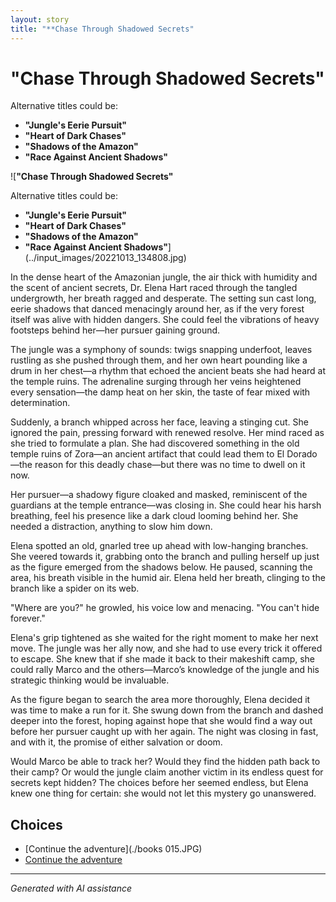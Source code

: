 ```yaml
---
layout: story
title: "**Chase Through Shadowed Secrets"
---
```


# **"Chase Through Shadowed Secrets"**

Alternative titles could be:

- **"Jungle's Eerie Pursuit"**
- **"Heart of Dark Chases"**
- **"Shadows of the Amazon"**
- **"Race Against Ancient Shadows"**

![**"Chase Through Shadowed Secrets"**

Alternative titles could be:

- **"Jungle's Eerie Pursuit"**
- **"Heart of Dark Chases"**
- **"Shadows of the Amazon"**
- **"Race Against Ancient Shadows"**](../input_images/20221013_134808.jpg)

In the dense heart of the Amazonian jungle, the air thick with humidity and the scent of ancient secrets, Dr. Elena Hart raced through the tangled undergrowth, her breath ragged and desperate. The setting sun cast long, eerie shadows that danced menacingly around her, as if the very forest itself was alive with hidden dangers. She could feel the vibrations of heavy footsteps behind her—her pursuer gaining ground.

The jungle was a symphony of sounds: twigs snapping underfoot, leaves rustling as she pushed through them, and her own heart pounding like a drum in her chest—a rhythm that echoed the ancient beats she had heard at the temple ruins. The adrenaline surging through her veins heightened every sensation—the damp heat on her skin, the taste of fear mixed with determination.

Suddenly, a branch whipped across her face, leaving a stinging cut. She ignored the pain, pressing forward with renewed resolve. Her mind raced as she tried to formulate a plan. She had discovered something in the old temple ruins of Zora—an ancient artifact that could lead them to El Dorado—the reason for this deadly chase—but there was no time to dwell on it now.

Her pursuer—a shadowy figure cloaked and masked, reminiscent of the guardians at the temple entrance—was closing in. She could hear his harsh breathing, feel his presence like a dark cloud looming behind her. She needed a distraction, anything to slow him down.

Elena spotted an old, gnarled tree up ahead with low-hanging branches. She veered towards it, grabbing onto the branch and pulling herself up just as the figure emerged from the shadows below. He paused, scanning the area, his breath visible in the humid air. Elena held her breath, clinging to the branch like a spider on its web.

"Where are you?" he growled, his voice low and menacing. "You can't hide forever."

Elena's grip tightened as she waited for the right moment to make her next move. The jungle was her ally now, and she had to use every trick it offered to escape. She knew that if she made it back to their makeshift camp, she could rally Marco and the others—Marco’s knowledge of the jungle and his strategic thinking would be invaluable.

As the figure began to search the area more thoroughly, Elena decided it was time to make a run for it. She swung down from the branch and dashed deeper into the forest, hoping against hope that she would find a way out before her pursuer caught up with her again. The night was closing in fast, and with it, the promise of either salvation or doom.

Would Marco be able to track her? Would they find the hidden path back to their camp? Or would the jungle claim another victim in its endless quest for secrets kept hidden?
    The choices before her seemed endless, but Elena knew one thing for certain: she would not let this mystery go unanswered.


## Choices

* [Continue the adventure](./books 015.JPG)
* [Continue the adventure](./20221012_145451.md)


---
*Generated with AI assistance*
